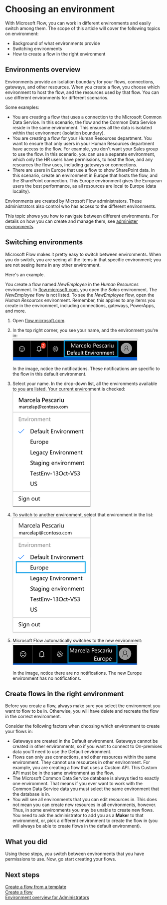 <properties
    pageTitle="Switching environments when creating a Microsoft Flow | Microsoft Flow"
    description="How a maker uses different environments when creating a Microsoft Flow"
    services=""
    suite="flow"
    documentationCenter="na"
    authors="sunaysv"
    manager="anneta"
    editor=""
    tags=""/>

<tags
   ms.service="flow"
   ms.devlang="na"
   ms.topic="article"
   ms.tgt_pltfrm="na"
   ms.workload="na"
   ms.date="10/24/2016"
   ms.author="sunayv"/>

# Choosing an environment

With Microsoft Flow, you can work in different environments and easily switch among them. The scope of this article will cover the following topics on environment:

- Background of what environments provide
- Switching environments
- How to create a flow in the right environment

## Environments overview

Environments provide an isolation boundary for your flows, connections, gateways, and other resources. When you create a flow, you choose which environment to host the flow, and the resources used by that flow. You can use different environments for different scenarios. 

Some examples: 

- You are creating a flow that uses a connection to the Microsoft Common Data Service. In this scenario, the flow and the Common Data Service reside in the same environment. This ensures all the data is isolated within that environment (isolation boundary).
- You are creating a flow for your Human Resources department. You want to ensure that only users in your Human Resources department have access to the flow. For example, you don't want your Sales group to use the flow. In this scenario, you can use a separate environment, which only the HR users have permissions, to host the flow, and any resources the flow uses, including gateways or connections. 
- There are users in Europe that use a flow to show SharePoint data. In this scenario, create an environment in Europe that hosts the flow, and the SharePoint connection. This Europe environment gives the European users the best performance, as all resources are local to Europe (data locality). 

Environments are created by Microsoft Flow administrators. These administrators also control who has access to the different environments. 

This topic shows you how to navigate between different environments. For details on how you can create and manage them, see [administer environments](environments-overview-admin.md).

## Switching environments

Microsoft Flow makes it pretty easy to switch between environments. When you do switch, you are seeing all the items in that specific environment; you are not seeing items in any other environment. 

Here's an example. 

You create a flow named *NewEmployee* in the *Human Resources* environment. In [flow.microsoft.com](http://flow.microsoft.com), you open the *Sales* environment. The *NewEmployee* flow is not listed. To see the *NewEmployee* flow, open the *Human Resources* environment. Remember, this applies to any items you create in the environment, including connections, gateways, PowerApps, and more.

1. Open [flow.microsoft.com](http://flow.microsoft.com).
2. In the top right corner, you see your name, and the environment you're in:  
![](./media/environments-overview-maker/default-environment.png)

	In the image, notice the notifications. These notifications are specific to the flow in this default environment.

3. Select your name. In the drop-down list, all the environments available to you are listed. Your current environment is checked:  
![](./media/environments-overview-maker/all-environments.png)

4. To switch to another environment, select that environment in the list:  
![](./media/environments-overview-maker/select-europe.png)

5. Microsoft Flow automatically switches to the new environment:  
![](./media/environments-overview-maker/europe-environment.png)

	In the image, notice there are no notifications. The new Europe environment has no notifications. 

## Create flows in the right environment

Before you create a flow, always make sure you select the environment you want to flow to be in. Otherwise, you will have delete and recreate the flow in the correct environment.

Consider the following factors when choosing which environment to create your flows in:

- Gateways are created in the Default environment. Gateways cannot be created in other environments, so if you want to connect to On-premises data you'll need to use the Default environment.
- Flows can only use connections, and other resources within the same environment. They cannot use resources in other environment. For example, you are creating a flow that uses a Custom API. This Custom API must be in the same environment as the flow. 
- The Microsoft Common Data Service database is always tied to exactly one environment. That means if you ever want to work with the Common Data Service data you must select the same environment that the database is in. 
- You will see all environments that you can edit resources in. This does not mean you can create new resources in all environments, however. Thus, in some environments you may be unable to create new flows. You need to ask the administrator to add you as a **Maker** to that environment, or, pick a different environment to create the flow in (you will always be able to create flows in the default environment).

## What you did
Using these steps, you switch between environments that you have permissions to use. Now, go start creating your flows. 

## Next steps

[Create a flow from a template](get-started-logic-template.md)  
[Create a flow](get-started-logic-flow.md)  
[Environment overview for Administrators](environments-overview-admin.md)



